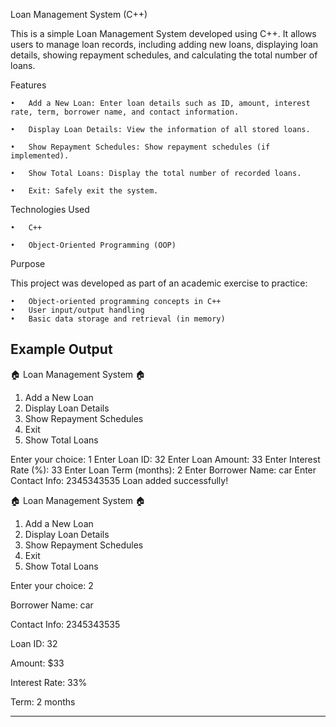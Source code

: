 Loan Management System (C++)

This is a simple Loan Management System developed using C++.
It allows users to manage loan records, including adding new loans, displaying loan details, showing repayment schedules, and calculating the total number of loans.

Features

	•	Add a New Loan: Enter loan details such as ID, amount, interest rate, term, borrower name, and contact information.
 
	•	Display Loan Details: View the information of all stored loans.
 
	•	Show Repayment Schedules: Show repayment schedules (if implemented).
 
	•	Show Total Loans: Display the total number of recorded loans.
 
	•	Exit: Safely exit the system.

Technologies Used

	•	C++
 
	•	Object-Oriented Programming (OOP)

Purpose

This project was developed as part of an academic exercise to practice:

	•	Object-oriented programming concepts in C++
	•	User input/output handling
	•	Basic data storage and retrieval (in memory)

Example Output
---------------------------------------------------------------------------------------------------------------------------------------------------------
🏠 Loan Management System 🏠
1. Add a New Loan
2. Display Loan Details
3. Show Repayment Schedules
4. Exit
5. Show Total Loans

Enter your choice: 1
Enter Loan ID: 32
Enter Loan Amount: 33
Enter Interest Rate (%): 33
Enter Loan Term (months): 2
Enter Borrower Name: car
Enter Contact Info: 2345343535
Loan added successfully!

🏠 Loan Management System 🏠
1. Add a New Loan
2. Display Loan Details
3. Show Repayment Schedules
4. Exit
5. Show Total Loans

Enter your choice: 2

Borrower Name: car

Contact Info: 2345343535

Loan ID: 32

Amount: $33

Interest Rate: 33%

Term: 2 months

-----------------------------------------------------------------------------------------------------------------------------------------------------------
